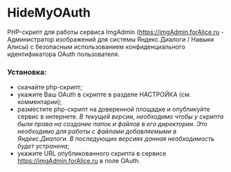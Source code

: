 # HideMyOAuth
PHP-скрипт для работы сервиса ImgAdmin (https://imgAdmin.forAlice.ru - Администратор изображений для системы Яндекс.Диалоги / Навыки Алисы) с безопасным использованием конфиденциального идентификатора OAuth пользователя.
### Установка:
- скачайте php-скрипт;
- укажите Ваш OAuth в скрипте в разделе НАСТРОЙКА (см. комментарии);
- разместите php-скрипт на доверенной площадке и опубликуйте сервис в интернете. *В текущей версии, необходимо чтобы у скрипта были права на создание папок и файлов в его директории. Это необходимо для работы с файлами добавляемыми в Яндекс.Диалоги. В последующих версиях данная необходимость будет устранена*;
- укажите URL опубликованного скрипта в сервисе https://imgAdmin.forAlice.ru в поле OAuth.
